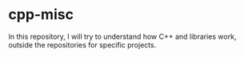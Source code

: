 # cpp-misc
  
In this repository, I will try to understand how C++ and libraries work, outside the repositories for specific projects.   
  
